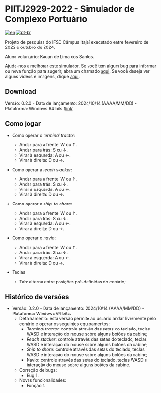 # PIITJ2929-2022 - Simulador de Complexo Portuário
[![en](https://img.shields.io/badge/lang-en-red.svg)](README.md)
[![pt-br](https://img.shields.io/badge/lang-pt--br-green.svg)](README.pt-br.md)

Projeto de pesquisa do IFSC Câmpus Itajaí executado entre fevereiro de 2022 e outubro de 2024.

Aluno voluntário: Kauan de Lima dos Santos.

Ajude-nos a melhorar este simulador. Se você tem algum bug para informar ou nova função para sugerir, abra um chamado [aqui](https://github.com/sergiopetrovcic/PIITJ2929-2022/issues). Se você deseja ver alguns vídeos e imagens, clique [aqui](https://sites.google.com/view/xrai/projetos-encerrados/piitj2929-2022-complexo-portu%C3%A1rio).

## Download

Versão: 0.2.0 - Data de lançamento: 2024/10/14 (AAAA/MM/DD) - Plataforma: Windows 64 bits ([link]([https://drive.google.com/file/d/1Ko5gcP6XtmanOj_ynTGi9HG2qtqDzVPd/view?usp=sharing](https://drive.google.com/uc?export=download&id=1zf1tM9Z1knnah1MI3kb8kCU9eQdOJ-yF))).

## Como jogar

- Como operar o _terminal tractor_:
  - Andar para a frente: W ou &uarr;.
  - Andar para trás: S ou &darr;.
  - Virar à esquerda: A ou &larr;.
  - Virar à direita: D ou &rarr;.

- Como operar a _reach stacker_:
  - Andar para a frente: W ou &uarr;.
  - Andar para trás: S ou &darr;.
  - Virar à esquerda: A ou &larr;.
  - Virar à direita: D ou &rarr;.

- Como operar o _ship-to-shore_:
  - Andar para a frente: W ou &uarr;.
  - Andar para trás: S ou &darr;.
  - Virar à esquerda: A ou &larr;.
  - Virar à direita: D ou &rarr;.

- Como operar o _navio_:
  - Andar para a frente: W ou &uarr;.
  - Andar para trás: S ou &darr;.
  - Virar à esquerda: A ou &larr;.
  - Virar à direita: D ou &rarr;.

- Teclas
  - Tab: alterna entre posições pré-definidas do cenário;

## Histórico de versões

- Versão: 0.2.0 - Data de lançamento: 2024/10/14 (AAAA/MM/DD) - Plataforma: Windows 64 bits.
  - Detalhamento: esta versão permite ao usuário andar livremente pelo cenário e operar os seguintes equipamentos:
    -  _Terminal tractor_: controle através das setas do teclado, teclas WASD e interação do mouse sobre alguns botões da cabine;
    -  _Reach stacker_: controle através das setas do teclado, teclas WASD e interação do mouse sobre alguns botões da cabine;
    -  _Ship to shore_: controle através das setas do teclado, teclas WASD e interação do mouse sobre alguns botões da cabine;
    -  Navio: controle através das setas do teclado, teclas WASD e interação do mouse sobre alguns botões da cabine.
  - Correção de bugs:
    - Bug 1.
  - Novas funcionalidades:
    - Função 1.
